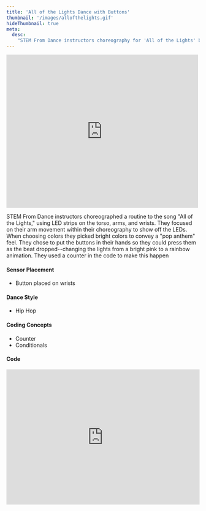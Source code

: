 ```yaml
---
title: 'All of the Lights Dance with Buttons'
thumbnail: '/images/allofthelights.gif'
hideThumbnail: true
meta:
  desc:
    "STEM From Dance instructors choreography for 'All of the Lights' by Kanye West"
---
```

<iframe src="https://nyu.app.box.com/embed/s/nb9wvoo8bl02e7kkwjvq4pgr2wx0vjgf?sortColumn=date" width="500" height="400" frameborder="0" allowfullscreen webkitallowfullscreen msallowfullscreen></iframe>

STEM From Dance instructors choreographed a routine to the song "All of the Lights," using LED strips on the torso, arms, and wrists. They focused on their arm movement within their choreography to show off the LEDs. When choosing colors they picked bright colors to convey a "pop anthem" feel. They chose to put the buttons in their hands so they could press them as the beat dropped--changing the lights from a bright pink to a rainbow animation. They used a counter in the code to make this happen

#### Sensor Placement

+ Button placed on wrists

#### Dance Style

+ Hip Hop

#### Coding Concepts

+ Counter
+ Conditionals

#### Code

<div style="position:relative;height:0;padding-bottom:70%;overflow:hidden;"><iframe style="position:absolute;top:0;left:0;width:100%;height:100%;" src="https://maker.makecode.com/#pub:_UXpeoH2Py0yP" frameborder="0" sandbox="allow-popups allow-forms allow-scripts allow-same-origin"></iframe></div>
